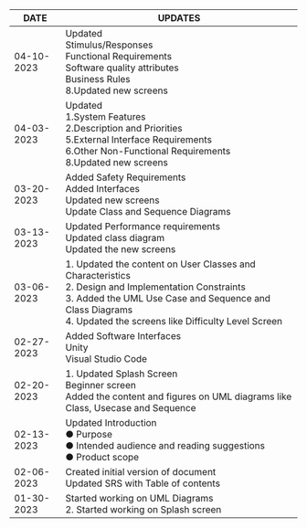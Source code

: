 | DATE  | UPDATES |
| ------------- | ------------- |
| 04-10-2023 | Updated <br> Stimulus/Responses<br> Functional Requirements <br> Software quality attributes <br> Business Rules <br> 8.Updated new screens
| 04-03-2023 | Updated <br> 1.System Features <br> 2.Description and Priorities <br> 5.External Interface Requirements <br> 6.Other Non-Functional Requirements <br> 8.Updated new screens
| 03-20-2023 | Added Safety Requirements <br> Added Interfaces <br> Updated new screens <br> Update Class and Sequence Diagrams | 
| 03-13-2023 | Updated Performance requirements <br> Updated class diagram <br> Updated the new screens | 
| 03-06-2023 | 1.	Updated the content on User Classes and Characteristics <br> 2.	Design and Implementation Constraints <br> 3.	Added the UML Use Case and Sequence and Class Diagrams <br> 4.	Updated the screens like Difficulty Level Screen |
| 02-27-2023 | Added Software Interfaces <br> Unity <br> Visual Studio Code | <br> Added Appendix B: Analysis models <br> UML Use case diagram <br> UML Class diagram <br> UML Sequence diagram <br> Added Initial Screen, Home Screen, Puzzle Screen, Store Screen to the user interface
| 02-20-2023 | 	1.	Updated Splash Screen <br> Beginner screen <br> Added the content and figures on UML diagrams like Class, Usecase and Sequence|
| 02-13-2023 | Updated Introduction <br> ●	Purpose <br> ●	Intended audience and reading suggestions <br> ●	Product scope <br>
| 02-06-2023 | Created initial version of document <br> Updated SRS with Table of contents
| 01-30-2023 |	Started working on UML Diagrams <br> 2.	Started working on Splash screen
